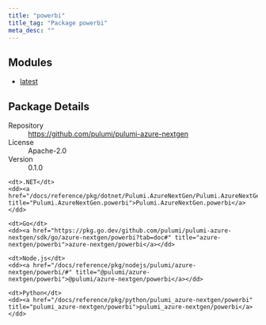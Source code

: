 ```yaml
---
title: "powerbi"
title_tag: "Package powerbi"
meta_desc: ""
---
```


<!-- WARNING: this file was generated by Pulumi Docs Generator. -->
<!-- Do not edit by hand unless you're certain you know what you are doing! -->



<h2 id="modules">Modules</h2>
<ul class="api">
    <li><a href="latest/" title="latest"><span class="symbol module"></span>latest</a></li>
</ul>

<h2 id="package-details">Package Details</h2>
<dl class="package-details">
	<dt>Repository</dt>
	<dd><a href="https://github.com/pulumi/pulumi-azure-nextgen">https://github.com/pulumi/pulumi-azure-nextgen</a></dd>
	<dt>License</dt>
	<dd>Apache-2.0</dd>
	<dt>Version</dt>
	<dd>0.1.0</dd>
</dl>



<dl class="tabular">

    <dt>.NET</dt>
    <dd><a href="/docs/reference/pkg/dotnet/Pulumi.AzureNextGen/Pulumi.AzureNextGen.powerbi.html" title="Pulumi.AzureNextGen.powerbi">Pulumi.AzureNextGen.powerbi</a></dd>

    <dt>Go</dt>
    <dd><a href="https://pkg.go.dev/github.com/pulumi/pulumi-azure-nextgen/sdk/go/azure-nextgen/powerbi?tab=doc#" title="azure-nextgen/powerbi">azure-nextgen/powerbi</a></dd>

    <dt>Node.js</dt>
    <dd><a href="/docs/reference/pkg/nodejs/pulumi/azure-nextgen/powerbi/#" title="@pulumi/azure-nextgen/powerbi">@pulumi/azure-nextgen/powerbi</a></dd>

    <dt>Python</dt>
    <dd><a href="/docs/reference/pkg/python/pulumi_azure-nextgen/powerbi" title="pulumi_azure-nextgen/powerbi">pulumi_azure-nextgen/powerbi</a></dd>

</dl>

